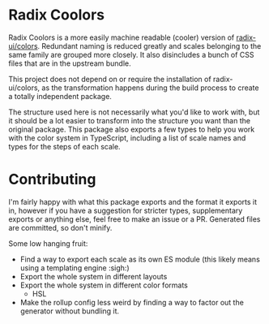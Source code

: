 # Radix Coolors

Radix Coolors is a more easily machine readable (cooler) version of [radix-ui/colors](https://github.com/radix-ui/colors). Redundant naming is reduced greatly and scales belonging to the same family are grouped more closely. It also disincludes a bunch of CSS files that are in the upstream bundle.

This project does not depend on or require the installation of radix-ui/colors, as the transformation happens during the build process to create a totally independent package.

The structure used here is not necessarily what you'd like to work with, but it should be a lot easier to transform into the structure you want than the original package. This package also exports a few types to help you work with the color system in TypeScript, including a list of scale names and types for the steps of each scale.

# Contributing

I'm fairly happy with what this package exports and the format it exports it in, however if you have a suggestion for stricter types, supplementary exports or anything else, feel free to make an issue or a PR. Generated files are committed, so don't minify.

Some low hanging fruit:

- Find a way to export each scale as its own ES module (this likely means using a templating engine :sigh:)
- Export the whole system in different layouts
- Export the whole system in different color formats
	- HSL
- Make the rollup config less weird by finding a way to factor out the generator without bundling it.